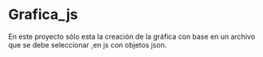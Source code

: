 # Grafica_js
En este proyecto sólo esta la creación de la gráfica con base en un archivo que se debe seleccionar ,en js con objetos json.
